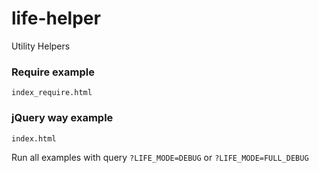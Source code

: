 # life-helper
Utility Helpers


### Require example
```
index_require.html
```

### jQuery way example
```
index.html
```

Run all examples with query `?LIFE_MODE=DEBUG` or `?LIFE_MODE=FULL_DEBUG`
